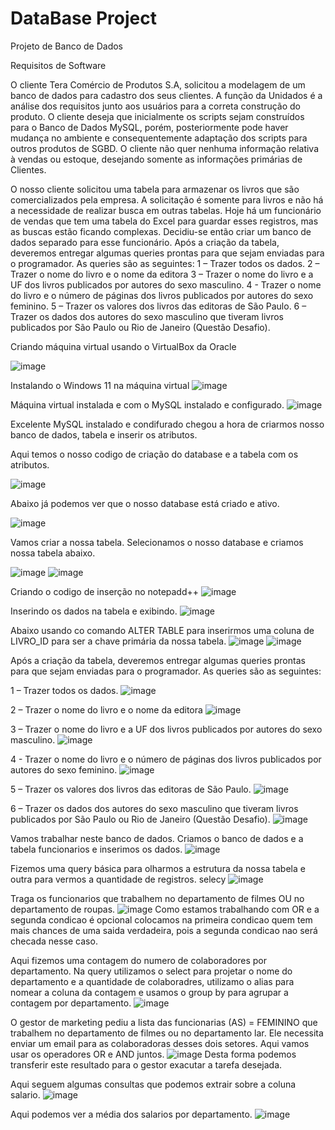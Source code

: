 # DataBase Project
Projeto de Banco de Dados

Requisitos de Software

O cliente Tera Comércio de Produtos S.A, solicitou a modelagem de um banco de dados para cadastro dos seus clientes.
A função da Unidados é a análise dos requisitos junto aos usuários para a correta construção do produto. O cliente deseja que inicialmente os scripts sejam construídos para o Banco de Dados MySQL, porém, posteriormente pode haver mudança no ambiente e consequentemente adaptação dos scripts para outros produtos de SGBD.
O cliente não quer nenhuma informação relativa à vendas ou estoque, desejando somente as informações primárias de Clientes.

O nosso cliente solicitou uma tabela para armazenar os livros que são comercializados pela empresa. A solicitação é somente para livros e não há a necessidade de realizar busca em outras tabelas. Hoje há um funcionário de vendas que tem uma tabela do Excel para guardar esses registros, mas as buscas estão ficando complexas. Decidiu-se então criar um banco de dados separado para esse funcionário.
Após a criação da tabela, deveremos entregar algumas queries prontas para que sejam enviadas para o programador. As queries são as seguintes:
1 – Trazer todos os dados.
2 – Trazer o nome do livro e o nome da editora
3 – Trazer o nome do livro e a UF dos livros publicados por autores do sexo masculino.
4 - Trazer o nome do livro e o número de páginas dos livros publicados por autores do sexo feminino.
5 – Trazer os valores dos livros das editoras de São Paulo.
6 – Trazer os dados dos autores do sexo masculino que tiveram livros publicados por São Paulo ou Rio de Janeiro (Questão Desafio).

Criando máquina virtual usando o VirtualBox da Oracle

![image](https://github.com/user-attachments/assets/e77f7126-68cc-4b8d-a60d-d9d245fe2192)

Instalando o Windows 11 na máquina virtual 
![image](https://github.com/user-attachments/assets/9e7713d6-bcaa-4cac-bb5f-2188cb1ff15c)

Máquina virtual instalada e com o MySQL instalado e configurado.
![image](https://github.com/user-attachments/assets/7b69160f-fd6a-4bb1-8885-6e2eca0cd186)

Excelente MySQL instalado e condifurado chegou a hora de criarmos nosso banco de dados, tabela e inserir os atributos.

Aqui temos o nosso codigo de criação do database e a tabela com os atributos.

![image](https://github.com/user-attachments/assets/5de9d890-d305-4b27-b01e-1a6c4db66491)

Abaixo já podemos ver que o nosso database está criado e ativo. 

![image](https://github.com/user-attachments/assets/803da9b5-5981-4f58-9f67-2e0aee90668e)

Vamos criar a nossa tabela.
Selecionamos o nosso database e criamos nossa tabela abaixo.

![image](https://github.com/user-attachments/assets/6e927e48-57f1-402a-a607-f9ef84b6e5aa)
![image](https://github.com/user-attachments/assets/5d395890-ae8b-4f0b-bcd8-766df58156a5)

Criando o codigo de inserção no notepadd++
![image](https://github.com/user-attachments/assets/de0860cc-4969-4dd4-9c0c-de42a5e9e8d6)

Inserindo os dados na tabela e exibindo.
![image](https://github.com/user-attachments/assets/cf6dc7de-8aa0-4cb4-a63c-dd7211bbc15f)

Abaixo usando co comando ALTER TABLE para inserirmos uma coluna de LIVRO_ID para ser a chave primária da nossa tabela.
![image](https://github.com/user-attachments/assets/5ba02d38-71f2-4933-a42b-abd2f9df6365)
![image](https://github.com/user-attachments/assets/0863393c-2c38-48d2-a93e-79df282dbf07)

Após a criação da tabela, deveremos entregar algumas queries prontas para que sejam enviadas para o programador. As queries são as seguintes:

1 – Trazer todos os dados.
![image](https://github.com/user-attachments/assets/349c3b3c-d472-4932-9ecd-0432248f3970)

2 – Trazer o nome do livro e o nome da editora
![image](https://github.com/user-attachments/assets/6ff8a8ea-3b63-4eb9-9137-cb134c96d8ec)

3 – Trazer o nome do livro e a UF dos livros publicados por autores do sexo masculino.
![image](https://github.com/user-attachments/assets/5d514f0c-107f-446c-bacd-7bb5ff5e55ef)

4 - Trazer o nome do livro e o número de páginas dos livros publicados por autores do sexo feminino.
![image](https://github.com/user-attachments/assets/52c42505-3cf0-43f7-a1a5-b46f2758c2f9)

5 – Trazer os valores dos livros das editoras de São Paulo.
![image](https://github.com/user-attachments/assets/b0fe9f00-961d-4bcd-9968-9786094cef72)

6 – Trazer os dados dos autores do sexo masculino que tiveram livros publicados por São Paulo ou Rio de Janeiro (Questão Desafio).
![image](https://github.com/user-attachments/assets/dc85ea8c-a1a2-479d-9503-8c2a036552e3)

Vamos trabalhar neste banco de dados. Criamos o banco de dados e a tabela funcionarios e inserimos os dados. 
![image](https://github.com/user-attachments/assets/b243f3d9-c340-4ecb-9e36-602fa21234c7)

Fizemos uma query básica para olharmos a estrutura da nossa tabela e outra para vermos a quantidade de registros. selecy 
![image](https://github.com/user-attachments/assets/157be514-d857-4ebb-9b21-29fae791dafc)

Traga os funcionarios que trabalhem no departamento de filmes OU no departamento de roupas.
![image](https://github.com/user-attachments/assets/e7161512-b7b8-4a94-8bbc-fbf96ac60328)
Como estamos trabalhando com OR e a segunda condicao é opcional colocamos na primeira condicao quem tem mais chances de uma saida verdadeira, pois a segunda condicao nao será checada nesse caso.

Aqui fizemos uma contagem do numero de colaboradores por departamento. 
Na query utilizamos o select para projetar o nome do departamento e a quantidade de colaboradres, utilizamo o alias para nomear a coluna da contagem  e usamos o group by para agrupar a contagem por departamento. 
![image](https://github.com/user-attachments/assets/92d45eb8-856f-4134-aee0-8eea13abd4a9)

O gestor de marketing pediu a lista das funcionarias (AS) = FEMININO que trabalhem no departamento de filmes ou no departamento lar. Ele necessita enviar um email para as colaboradoras desses dois setores. Aqui vamos usar os operadores OR e AND juntos. 
![image](https://github.com/user-attachments/assets/2e6c53a0-5b35-4e93-b302-2f3488fea8a0)
Desta forma podemos transferir este resultado para o gestor exacutar a tarefa desejada. 

Aqui seguem algumas consultas que podemos extrair sobre a coluna salario. 
![image](https://github.com/user-attachments/assets/916f5116-fd0f-4525-bad4-3530f2bfeba9)

Aqui podemos ver a média dos salarios por departamento.
![image](https://github.com/user-attachments/assets/4ef87302-451d-418f-ae3f-7771efbb8034)



